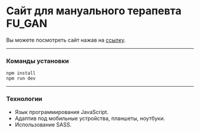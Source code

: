 # Cайт для мануального терапевта FU_GAN

Вы можете посмотреть сайт нажав на [ссылку](https://drfu.ru/).
________
### Команды установки
```
npm install
npm run dev
```
_______
### Технологии
+ Язык программирования JavaScript. <br/>
+ Адаптив под мобильные устройства, планшеты, ноутбуки.<br/>
+ Использование SASS.



